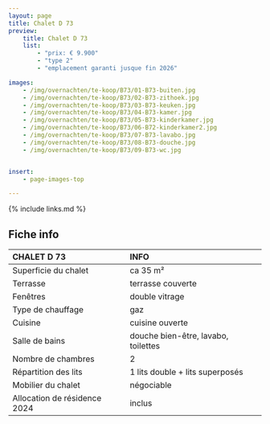 ```yaml
---
layout: page
title: Chalet D 73
preview:
    title: Chalet D 73
    list:
        - "prix: € 9.900"
        - "type 2"
        - "emplacement garanti jusque fin 2026"

images:
    - /img/overnachten/te-koop/B73/01-B73-buiten.jpg
    - /img/overnachten/te-koop/B73/02-B73-zithoek.jpg
    - /img/overnachten/te-koop/B73/03-B73-keuken.jpg
    - /img/overnachten/te-koop/B73/04-B73-kamer.jpg
    - /img/overnachten/te-koop/B73/05-B73-kinderkamer.jpg
    - /img/overnachten/te-koop/B73/06-B72-kinderkamer2.jpg
    - /img/overnachten/te-koop/B73/07-B73-lavabo.jpg
    - /img/overnachten/te-koop/B73/08-B73-douche.jpg
    - /img/overnachten/te-koop/B73/09-B73-wc.jpg


insert:
    - page-images-top

---
```


{% include links.md %}



## Fiche info

CHALET D 73                  | INFO        |
:----------------------------|:------------|
Superficie du chalet         |ca 35 m²
Terrasse                     |terrasse couverte  
Fenêtres                     |double vitrage
Type de chauffage            |gaz
Cuisine                      |cuisine ouverte
Salle de bains               |douche bien-être, lavabo, toilettes
Nombre de chambres           |2
Répartition des lits         |1 lits double + lits superposés
Mobilier du chalet           |négociable
Allocation de résidence 2024 |inclus
